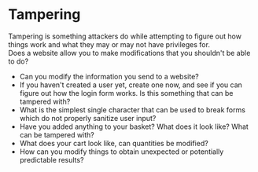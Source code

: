 # Tampering
Tampering is something attackers do while attempting to figure out how things work and what they may or may not have privileges for.</br>
Does a website allow you to make modifications that you shouldn't be able to do?
<ul>
<li>Can you modify the information you send to a website?</li>
<li>If you haven't created a user yet, create one now, and see if you can figure out how the login form works. Is this something that can be tampered with?</li>
<li>What is the simplest single character that can be used to break forms which do not properly sanitize user input?</li>
<li>Have you added anything to your basket? What does it look like? What can be tampered with?</li>
<li>What does your cart look like, can quantities be modified?</li>
<li>How can you modify things to obtain unexpected or potentially predictable results?</li>
</ul>
